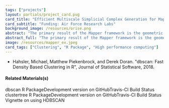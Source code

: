 ```yaml
---
tags: ["projects"]
layout: partials/project_card.pug
card_title: "Efficient Multiscale Simplicial Complex Generation for Mapper"
card_subtitle: "Funding: Air Force Research Labs"
background_image: /resources/orise.png
abstract: "The primary result of the Mapper framework is the geometric realization of a simplicial complex, depicting topological relationships and structures suitable for visualizing, analyzing, and comparing high dimensional data..."
abstract_full: "The primary result of the Mapper framework is the geometric realization of a simplicial complex, depicting topological relationships and structures suitable for visualizing, analyzing, and comparing high dimensional data. As an unsupervised tool that may be used for exploring or modeling heterogeneous types of data, Mapper naturally relies on a number of parameters which explicitly control the quality of the resulting construction; one such critical parameter controls the entire relational component of the output complex. In practice, there is little guidance on what values may provide 'better' or more 'stable' sets of simplices. In this effort, we provide a new algorithm that enables efficient computation of successive mapper realizations with respect to this crucial parameter. Our results not only enhances the exploratory/confirmatory aspect of Mapper, but also give tractability to recent theoretical extensions to Mapper related to persistence and stability."
image: /resources/mapper_ex.jpeg
card_tags: ["Clustering", "R Package", "High performance computing"]
---
```


- Hahsler, Michael, Matthew Piekenbrock, and Derek Doran. "dbscan: Fast Density Based Clustering in R", Journal of Statistical Software, 2018.

#### Related Materials(s)

dbscan R PackageDevelopment version on GitHubTravis-CI Build Status
clustertree R PackageDevelopment version on GitHubTravis-CI Build Status
Vignette on using HDBSCAN
